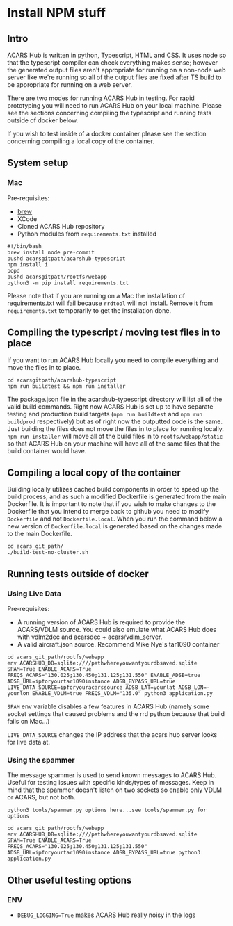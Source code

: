 # Install NPM stuff

## Intro

ACARS Hub is written in python, Typescript, HTML and CSS. It uses node so that the typescript compiler can check everything makes sense; however the generated output files aren't appropriate for running on a non-node web server like we're running so all of the output files are fixed after TS build to be appropriate for running on a web server.

There are two modes for running ACARS Hub in testing. For rapid prototyping you will need to run ACARS Hub on your local machine. Please see the sections concerning compiling the typescript and running tests outside of docker below.

If you wish to test inside of a docker container please see the section concerning compiling a local copy of the container.

## System setup

### Mac

Pre-requisites:

* [brew](https://brew.sh)
* XCode
* Cloned ACARS Hub repository
* Python modules from `requirements.txt` installed

```shell
#!/bin/bash
brew install node pre-commit
pushd acarsgitpath/acarshub-typescript
npm install i
popd
pushd acarsgitpath/rootfs/webapp
python3 -m pip install requirements.txt
```

Please note that if you are running on a Mac the installation of requirements.txt will fail because `rrdtool` will not install. Remove it from `requirements.txt` temporarily to get the installation done.

## Compiling the typescript / moving test files in to place

If you want to run ACARS Hub locally you need to compile everything and move the files in to place.

```shell
cd acarsgitpath/acarshub-typescript
npm run buildtest && npm run installer
```

The package.json file in the acarshub-typescript directory will list all of the valid build commands. Right now ACARS Hub is set up to have separate testing and production build targets (`npm run buildtest` and `npm run buildprod` respectively) but as of right now the outputted code is the same. Just building the files does not move the files in to place for running locally. `npm run installer` will move all of the build files in to `rootfs/webapp/static` so that ACARS Hub on your machine will have all of the same files that the build container would have.

## Compiling a local copy of the container

Building locally utilizes cached build components in order to speed up the build process, and as such a modified Dockerfile is generated from the main Dockerfile. It is important to note that if you wish to make changes to the Dockerfile that you intend to merge back to github you need to modify `Dockerfile` and not `Dockerfile.local`. When you run the command below a new version of `Dockerfile.local` is generated based on the changes made to the main Dockerfile.

```shell
cd acars_git_path/
./build-test-no-cluster.sh
```

## Running tests outside of docker

### Using Live Data

Pre-requisites:

* A running version of ACARS Hub is required to provide the ACARS/VDLM source. You could also emulate what ACARS Hub does with vdlm2dec and acarsdec + acars/vdlm_server.
* A valid aircraft.json source. Recommend Mike Nye's tar1090 container

```shell
cd acars_git_path/rootfs/webapp
env ACARSHUB_DB=sqlite:////pathwhereyouwantyourdbsaved.sqlite SPAM=True ENABLE_ACARS=True FREQS_ACARS="130.025;130.450;131.125;131.550" ENABLE_ADSB=true ADSB_URL=ipforyourtar1090instance ADSB_BYPASS_URL=true LIVE_DATA_SOURCE=ipforyouracarssource ADSB_LAT=yourlat ADSB_LON=-yourlon ENABLE_VDLM=true FREQS_VDLM="135.0" python3 application.py
```

`SPAM` env variable disables a few features in ACARS Hub (namely some socket settings that caused problems and the rrd python because that build fails on Mac...)

`LIVE_DATA_SOURCE` changes the IP address that the acars hub server looks for live data at.

### Using the spammer

The message spammer is used to send known messages to ACARS Hub. Useful for testing issues with specific kinds/types of messages. Keep in mind that the spammer doesn't listen on two sockets so enable only VDLM or ACARS, but not both.

```shell
python3 tools/spammer.py options here...see tools/spammer.py for options
```

```shell
cd acars_git_path/rootfs/webapp
env ACARSHUB_DB=sqlite:////pathwhereyouwantyourdbsaved.sqlite SPAM=True ENABLE_ACARS=True FREQS_ACARS="130.025;130.450;131.125;131.550" ADSB_URL=ipforyourtar1090instance ADSB_BYPASS_URL=true python3 application.py
```

## Other useful testing options

### ENV

* `DEBUG_LOGGING=True` makes ACARS Hub really noisy in the logs
